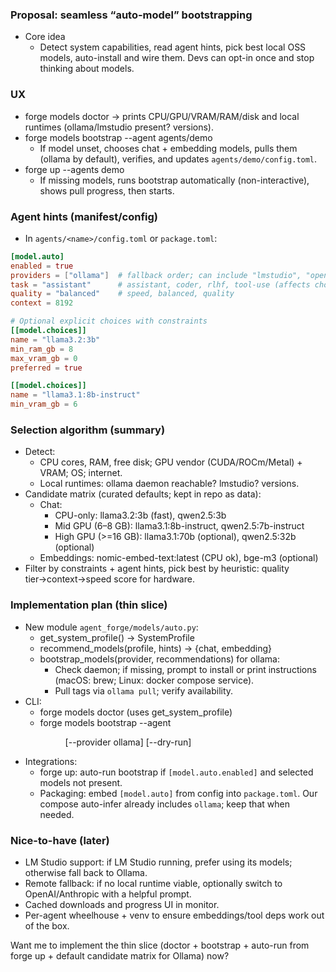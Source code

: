 ### Proposal: seamless “auto-model” bootstrapping

- Core idea
  - Detect system capabilities, read agent hints, pick best local OSS models, auto-install and wire them. Devs can opt-in once and stop thinking about models.

### UX
- forge models doctor → prints CPU/GPU/VRAM/RAM/disk and local runtimes (ollama/lmstudio present? versions).
- forge models bootstrap --agent agents/demo
  - If model unset, chooses chat + embedding models, pulls them (ollama by default), verifies, and updates `agents/demo/config.toml`.
- forge up --agents demo
  - If missing models, runs bootstrap automatically (non-interactive), shows pull progress, then starts.

### Agent hints (manifest/config)
- In `agents/<name>/config.toml` or `package.toml`:
```toml
[model.auto]
enabled = true
providers = ["ollama"]  # fallback order; can include "lmstudio", "openai"
task = "assistant"      # assistant, coder, rlhf, tool-use (affects choice)
quality = "balanced"    # speed, balanced, quality
context = 8192

# Optional explicit choices with constraints
[[model.choices]]
name = "llama3.2:3b"
min_ram_gb = 8
max_vram_gb = 0
preferred = true

[[model.choices]]
name = "llama3.1:8b-instruct"
min_vram_gb = 6
```

### Selection algorithm (summary)
- Detect:
  - CPU cores, RAM, free disk; GPU vendor (CUDA/ROCm/Metal) + VRAM; OS; internet.
  - Local runtimes: ollama daemon reachable? lmstudio? versions.
- Candidate matrix (curated defaults; kept in repo as data):
  - Chat:
    - CPU-only: llama3.2:3b (fast), qwen2.5:3b
    - Mid GPU (6–8 GB): llama3.1:8b-instruct, qwen2.5:7b-instruct
    - High GPU (>=16 GB): llama3.1:70b (optional), qwen2.5:32b (optional)
  - Embeddings: nomic-embed-text:latest (CPU ok), bge-m3 (optional)
- Filter by constraints + agent hints, pick best by heuristic: quality tier→context→speed score for hardware.

### Implementation plan (thin slice)
- New module `agent_forge/models/auto.py`:
  - get_system_profile() → SystemProfile
  - recommend_models(profile, hints) → {chat, embedding}
  - bootstrap_models(provider, recommendations) for ollama:
    - Check daemon; if missing, prompt to install or print instructions (macOS: brew; Linux: docker compose service).
    - Pull tags via `ollama pull`; verify availability.
- CLI:
  - forge models doctor (uses get_system_profile)
  - forge models bootstrap --agent <dir> [--provider ollama] [--dry-run]
- Integrations:
  - forge up: auto-run bootstrap if `[model.auto.enabled]` and selected models not present.
  - Packaging: embed `[model.auto]` from config into `package.toml`. Our compose auto-infer already includes `ollama`; keep that when needed.

### Nice-to-have (later)
- LM Studio support: if LM Studio running, prefer using its models; otherwise fall back to Ollama.
- Remote fallback: if no local runtime viable, optionally switch to OpenAI/Anthropic with a helpful prompt.
- Cached downloads and progress UI in monitor.
- Per-agent wheelhouse + venv to ensure embeddings/tool deps work out of the box.

Want me to implement the thin slice (doctor + bootstrap + auto-run from forge up + default candidate matrix for Ollama) now?